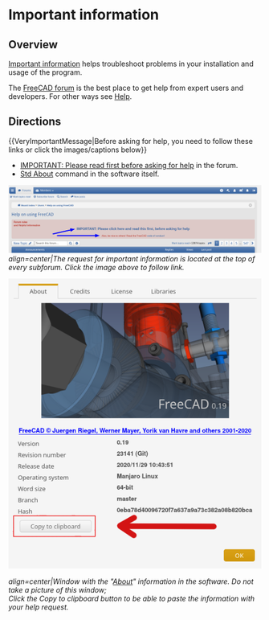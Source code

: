 # Important information

 

## Overview

[Important information](Important_information.md) helps troubleshoot problems in your installation and usage of the program.

The [FreeCAD forum](https://forum.freecadweb.org/viewforum.php?f=3) is the best place to get help from expert users and developers. For other ways see [Help](Help.md).

## Directions


{{VeryImportantMessage|Before asking for help, you need to follow these links or click the images/captions below}}

-   [IMPORTANT: Please read first before asking for help](https://forum.freecadweb.org/viewtopic.php?f=3&t=2264) in the forum.
-   [Std About](Std_About.md) command in the software itself.

 ![](images/Important_information-updated.png )  *align=center|The request for important information is located at the top of every subforum. Click the image above to follow link.*

![](images/Std_About_example.png )


*align=center|Window with the "[About](Std_About.md)" information in the software. Do not take a picture of this window;<br/>Click the **Copy to clipboard* button to be able to paste the information with your help request.**

 
